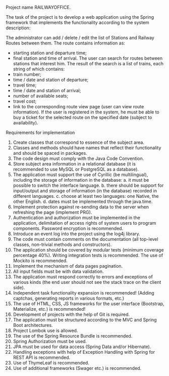 Project name RAILWAYOFFICE.

The task of the project is to develop a web application using the Spring framework that implements the
functionality according to the system description:

The administrator can add / delete / edit the list of Stations and Railway Routes between
them. The route contains information as:
- starting station and departure time;
- final station and time of arrival.
The user can search for routes between stations that interest him. The result of the search is a
list of trains, each string of which contains:
- train number;
- time / date and station of departure;
- travel time;
- time / date and station of arrival;
- number of available seats;
- travel cost;
- link to the corresponding route view page (user can view route information).
If the user is registered in the system, he must be able to buy a ticket for the selected route
on the specified date (subject to availability).



Requirements for implementation
1. Create classes that correspond to essence of the subject area.
2. Classes and methods should have names that reflect their functionality and should be spaced in
packages.
3. The code design must comply with the Java Code Convention.
4. Store subject area information in a relational database (it is recommended to use MySQL or
PostgreSQL as a database).
5. The application must support the use of Cyrillic (be multilingual), including the storage of
information in the database:
a. it must be possible to switch the interface language.
b. there should be support for input/output and storage of information (in the database)
recorded in different languages.
c. choose at least two languages: one Native, the other English.
d. dates must be implemented through the java.time.
6. Implement protection against re-sending data to the server when refreshing the page (implement
PRG).
7. Authentication and authorization must be implemented in the application, delimitation of access
rights of system users to program components. Password encryption is recommended.
8. Introduce an event log into the project using the log4j library.
9. The code must contain comments on the documentation (all top-level classes, non-trivial methods
and constructors).
10. The application should be covered by modular tests (minimum coverage percentage 40%). Writing
integration tests is recommended. The use of Mockito is recommended.
11. Implement the mechanism of data pages pagination.
12. All input fields must be with data validation.
13. The application must respond correctly to errors and exceptions of various kinds (the end user
should not see the stack trace on the client side).
14. Independent task functionality expansion is recommended! (Adding captchas, generating reports
in various formats, etc.)
15. The use of HTML, CSS, JS frameworks for the user interface (Bootstrap, Materialize, etc.) is
recommended!
16. Development of projects with the help of Git is required.
17. The application must be structured according to the MVC and Spring Boot architectures.
18. Project Lombok use is allowed.
19. The use of the Spring Resource Bundle is recommended.
20. Spring Authorization must be used.
21. JPA must be used for data access (Spring Data and/or Hibernate).
22. Handling exceptions with help of Exception Handling with Spring for REST API is recommended.
23. Use of ThymeLeaf is recommended.
24. Use of additional frameworks (Swager etc.) is recommended.
